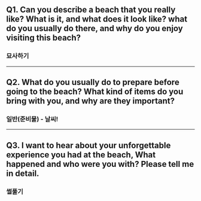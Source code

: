 ## Q1. Can you describe a beach that you really like? What is it, and what does it look like? what do you usually do there, and why do you enjoy visiting this beach?
### 묘사하기

---
## Q2. What do you usually do to prepare before going to the beach? What kind of items do you bring with you, and why are they important?
### 일반(준비물) - 날씨!

---
## Q3. I want to hear about your unforgettable experience you had at the beach, What happened and who were you with? Please tell me in detail.
### 썰풀기